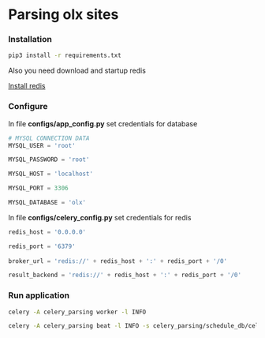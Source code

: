 # Parsing olx sites


### Installation

```bash
pip3 install -r requirements.txt
```

Also you need download and startup redis

[Install redis](https://redis.io/docs/getting-started/installation/)

### Configure

In file **configs/app_config.py** set credentials for database 

```python
# MYSQL CONNECTION DATA
MYSQL_USER = 'root'

MYSQL_PASSWORD = 'root'

MYSQL_HOST = 'localhost'

MYSQL_PORT = 3306

MYSQL_DATABASE = 'olx'
```

In file **configs/celery_config.py** set credentials for redis
```python
redis_host = '0.0.0.0'

redis_port = '6379'
    
broker_url = 'redis://' + redis_host + ':' + redis_port + '/0'

result_backend = 'redis://' + redis_host + ':' + redis_port + '/0'
```

### Run application

```bash
celery -A celery_parsing worker -l INFO
```

```bash
celery -A celery_parsing beat -l INFO -s celery_parsing/schedule_db/celerybeat-schedule
```